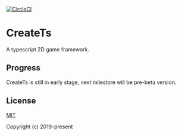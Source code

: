 [![CircleCI](https://circleci.com/gh/createts/createts/tree/master.svg?style=svg)](https://circleci.com/gh/createts/createts/tree/master)

# CreateTs

A typescript 2D game framework.


## Progress

CreateTs is still in early stage, next milestore will be pre-beta version.

## License

[MIT](http://opensource.org/licenses/MIT)

Copyright (c) 2019-present
